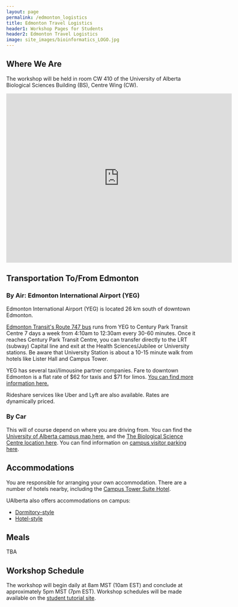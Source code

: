 ```yaml
---
layout: page
permalink: /edmonton_logistics
title: Edmonton Travel Logistics
header1: Workshop Pages for Students
header2: Edmonton Travel Logistics
image: site_images/bioinformatics_LOGO.jpg
---
```

## Where We Are
The workshop will be held in room CW 410 of the University of Alberta Biological Sciences Building (BS), Centre Wing (CW).  

<iframe src="https://www.google.com/maps/embed?pb=!1m18!1m12!1m3!1d2371.609421193321!2d-113.52811012241774!3d53.529032061037555!2m3!1f0!2f0!3f0!3m2!1i1024!2i768!4f13.1!3m3!1m2!1s0x4163a2dbf81e6dc5%3A0x97181fa60251afb4!2sBiological%20Sciences%20Department!5e0!3m2!1sen!2sca!4v1685550933117!5m2!1sen!2sca" width="600" height="450" style="border:0;" allowfullscreen="" loading="lazy" referrerpolicy="no-referrer-when-downgrade"></iframe>

## Transportation To/From Edmonton  
### By Air: Edmonton International Airport (YEG)  
Edmonton International Airport (YEG) is located 26 km south of downtown Edmonton.  

[Edmonton Transit's Route 747 bus](https://www.edmonton.ca/ets/edmonton-international-airport) runs from YEG to Century Park Transit Centre 7 days a week from 4:10am to 12:30am every 30-60 minutes. Once it reaches Century Park Transit Centre, you can transfer directly to the LRT (subway) Capital line and exit at the Health Sciences/Jubilee or University stations. Be aware that University Station is about a 10-15 minute walk from hotels like Lister Hall and Campus Tower.

YEG has several taxi/limousine partner companies. Fare to downtown Edmonton is a flat rate of $62 for taxis and $71 for limos. [You can find more information here.](https://flyeia.com/parking-transportation/taxis-limos-rideshares/)  

Rideshare services like Uber and Lyft are also available. Rates are dynamically priced.

### By Car
This will of course depend on where you are driving from. You can find the [University of Alberta campus map here](https://www.ualberta.ca/maps.html?l=53.522898,-113.525575&z=15&campus=north_campus), and the [The Biological Science Centre location here](https://www.ualberta.ca/maps.html?l=53.522898,-113.525575&z=15&campus=north_campus&b=bs). You can find information on [campus visitor parking here](https://www.ualberta.ca/parking-services/visitor-and-event-parking/index.html).  

## Accommodations
You are responsible for arranging your own accommodation. There are a number of hotels nearby, including the [Campus Tower Suite Hotel](https://www.campustower.com/deals/websaver-rate?&utm_medium=paid&utm_source=2023&utm_campaign=websaverrate&utm_content=act&gad=1&gclid=Cj0KCQjw4NujBhC5ARIsAF4Iv6ez3DR1k7NDY-jaHSic2OmTyKhdNRfsuZ58QmpbpHce9k6KbP3GJiwaAs6nEALw_wcB).  

UAlberta also offers accommodations on campus:
* [Dormitory-style](https://www.ualberta.ca/conference-services/accommodation/summer-accommodation.html)  
* [Hotel-style](https://www.ualberta.ca/conference-services/accommodation/guest-rooms.html)  

## Meals
<!-- A light breakfast and snacks will be provided. You are responsible for your own lunch and dinner arrangements. -->
TBA

## Workshop Schedule
The workshop will begin daily at 8am MST (10am EST) and conclude at approximately 5pm MST (7pm EST). Workshop schedules will be made available on the [student tutorial site](https://bioinformaticsdotca.github.io/MET_2023).